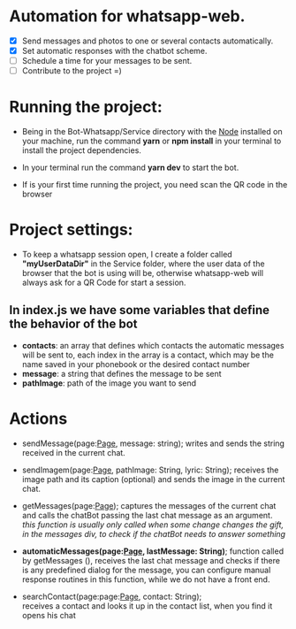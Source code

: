 # Automation for whatsapp-web.
- [x] Send messages and photos to one or several contacts automatically.
- [x] Set automatic responses with the chatbot scheme.
- [ ] Schedule a time for your messages to be sent.
- [ ] Contribute to the project =)

# Running the project:
- Being in the Bot-Whatsapp/Service directory with the [Node](https://nodejs.org/en/) installed on your machine, run the command **yarn** or **npm install** in your terminal to install the project dependencies.

- In your terminal run the command **yarn dev** to start the bot.

- If is your first time running the project, you need scan the QR code in the browser

# Project settings:
- To keep a whatsapp session open, I create a folder called **"myUserDataDir"** in the Service folder, where the user data of the browser that the bot is using will be, otherwise whatsapp-web will always ask for a QR Code for start a session.

## In index.js we have some variables that define the behavior of the bot
- **contacts**: an array that defines which contacts the automatic messages will be sent to, each index in the array is a contact, which may be the name saved in your phonebook or the desired contact number
- **message**: a string that defines the message to be sent
- **pathImage**: path of the image you want to send

# Actions
- sendMessage(page:[Page](https://github.com/puppeteer/puppeteer/blob/main/docs/api.md#class-page), message: string);
writes and sends the string received in the current chat.

- sendImagem(page:[Page](https://github.com/puppeteer/puppeteer/blob/main/docs/api.md#class-page), pathImage: String, lyric: String);
receives the image path and its caption (optional) and sends the image in the current chat.

- getMessages(page:[Page](https://github.com/puppeteer/puppeteer/blob/main/docs/api.md#class-page)); 
captures the messages of the current chat and calls the chatBot passing the last chat message as an argument. <br />
_this function is usually only called when some change changes the gift, in the messages div, to check if the chatBot needs to answer something_

- **automaticMessages(page:[Page](https://github.com/puppeteer/puppeteer/blob/main/docs/api.md#class-page), lastMessage: String)**;
function called by getMessages (), receives the last chat message and checks if there is any predefined dialog for the message, you can configure manual response routines in this function, while we do not have a front end.

- searchContact(page:page:[Page](https://github.com/puppeteer/puppeteer/blob/main/docs/api.md#class-page), contact: String); <br />
receives a contact and looks it up in the contact list, when you find it opens his chat
